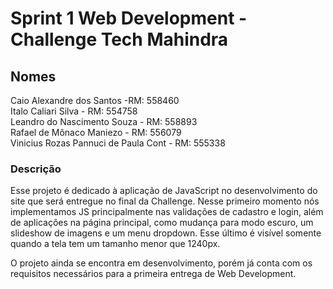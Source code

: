 # Sprint 1 Web Development - Challenge Tech Mahindra
## Nomes
Caio Alexandre dos Santos -RM: 558460 <br>
Italo Caliari Silva - RM: 554758<br>
Leandro do Nascimento Souza - RM: 558893<br>
Rafael de Mônaco Maniezo - RM: 556079<br>
Vinicius Rozas Pannuci de Paula Cont - RM: 555338<br>

### Descrição
<p>Esse projeto é dedicado à aplicação de JavaScript no desenvolvimento do site que será entregue no final da Challenge. Nesse primeiro momento nós implementamos JS principalmente nas validações de cadastro e login, além de aplicações na página principal, como mudança para modo escuro, um slideshow de imagens e um menu dropdown. Esse último é visível somente quando a tela tem um tamanho menor que 1240px.</p>
<p>O projeto ainda se encontra em desenvolvimento, porém já conta com os requisitos necessários para a primeira entrega de Web Development.</p>
